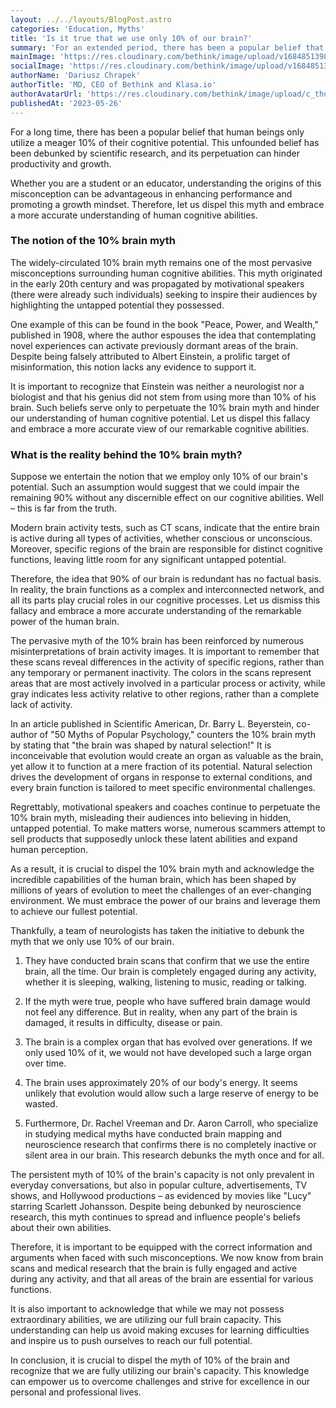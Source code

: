 ```yaml
---
layout: ../../layouts/BlogPost.astro
categories: 'Education, Myths'
title: 'Is it true that we use only 10% of our brain?'
summary: 'For an extended period, there has been a popular belief that human beings only utilize a meager 10% of their cognitive potential. This unfounded belief has been debunked by scientific research, and its perpetuation can hinder productivity and growth.'
mainImage: 'https://res.cloudinary.com/bethink/image/upload/v1684851398/blog_10_perc_brain_main_image_muaisu.jpg'
socialImage: 'https://res.cloudinary.com/bethink/image/upload/v1684851397/Klasa_LinkImage_BLOG_CASE_STUDY_r7hxju.jpg'
authorName: 'Dariusz Chrapek'
authorTitle: 'MD, CEO of Bethink and Klasa.io'
authorAvatarUrl: 'https://res.cloudinary.com/bethink/image/upload/c_thumb,w_200,g_face/v1684851601/author_dariusz_chrapek_fqnru2.jpg'
publishedAt: '2023-05-26'
---
```


For a long time, there has been a popular belief that human beings only utilize a meager 10% of their cognitive potential. This unfounded belief has been debunked by scientific research, and its perpetuation can hinder productivity and growth.

Whether you are a student or an educator, understanding the origins of this misconception can be advantageous in enhancing performance and promoting a growth mindset. Therefore, let us dispel this myth and embrace a more accurate understanding of human cognitive abilities.

### The notion of the 10% brain myth

The widely-circulated 10% brain myth remains one of the most pervasive misconceptions surrounding human cognitive abilities. This myth originated in the early 20th century and was propagated by motivational speakers (there were already such individuals) seeking to inspire their audiences by highlighting the untapped potential they possessed.

One example of this can be found in the book "Peace, Power, and Wealth," published in 1908, where the author espouses the idea that contemplating novel experiences can activate previously dormant areas of the brain. Despite being falsely attributed to Albert Einstein, a prolific target of misinformation, this notion lacks any evidence to support it.

It is important to recognize that Einstein was neither a neurologist nor a biologist and that his genius did not stem from using more than 10% of his brain. Such beliefs serve only to perpetuate the 10% brain myth and hinder our understanding of human cognitive potential. Let us dispel this fallacy and embrace a more accurate view of our remarkable cognitive abilities.

### What is the reality behind the 10% brain myth?

Suppose we entertain the notion that we employ only 10% of our brain's potential. Such an assumption would suggest that we could impair the remaining 90% without any discernible effect on our cognitive abilities. Well – this is far from the truth.

Modern brain activity tests, such as CT scans, indicate that the entire brain is active during all types of activities, whether conscious or unconscious. Moreover, specific regions of the brain are responsible for distinct cognitive functions, leaving little room for any significant untapped potential.

Therefore, the idea that 90% of our brain is redundant has no factual basis. In reality, the brain functions as a complex and interconnected network, and all its parts play crucial roles in our cognitive processes. Let us dismiss this fallacy and embrace a more accurate understanding of the remarkable power of the human brain.

The pervasive myth of the 10% brain has been reinforced by numerous misinterpretations of brain activity images. It is important to remember that these scans reveal differences in the activity of specific regions, rather than any temporary or permanent inactivity. The colors in the scans represent areas that are most actively involved in a particular process or activity, while gray indicates less activity relative to other regions, rather than a complete lack of activity.

In an article published in Scientific American, Dr. Barry L. Beyerstein, co-author of "50 Myths of Popular Psychology," counters the 10% brain myth by stating that "the brain was shaped by natural selection!" It is inconceivable that evolution would create an organ as valuable as the brain, yet allow it to function at a mere fraction of its potential. Natural selection drives the development of organs in response to external conditions, and every brain function is tailored to meet specific environmental challenges.

Regrettably, motivational speakers and coaches continue to perpetuate the 10% brain myth, misleading their audiences into believing in hidden, untapped potential. To make matters worse, numerous scammers attempt to sell products that supposedly unlock these latent abilities and expand human perception.

As a result, it is crucial to dispel the 10% brain myth and acknowledge the incredible capabilities of the human brain, which has been shaped by millions of years of evolution to meet the challenges of an ever-changing environment. We must embrace the power of our brains and leverage them to achieve our fullest potential.

Thankfully, a team of neurologists has taken the initiative to debunk the myth that we only use 10% of our brain. 

1. They have conducted brain scans that confirm that we use the entire brain, all the time. Our brain is completely engaged during any activity, whether it is sleeping, walking, listening to music, reading or talking.

2. If the myth were true, people who have suffered brain damage would not feel any difference. But in reality, when any part of the brain is damaged, it results in difficulty, disease or pain.

3. The brain is a complex organ that has evolved over generations. If we only used 10% of it, we would not have developed such a large organ over time. 

4. The brain uses approximately 20% of our body's energy. It seems unlikely that evolution would allow such a large reserve of energy to be wasted.

5. Furthermore, Dr. Rachel Vreeman and Dr. Aaron Carroll, who specialize in studying medical myths have conducted brain mapping and neuroscience research that confirms there is no completely inactive or silent area in our brain. This research debunks the myth once and for all.

The persistent myth of 10% of the brain's capacity is not only prevalent in everyday conversations, but also in popular culture, advertisements, TV shows, and Hollywood productions – as evidenced by movies like "Lucy" starring Scarlett Johansson. Despite being debunked by neuroscience research, this myth continues to spread and influence people's beliefs about their own abilities.

Therefore, it is important to be equipped with the correct information and arguments when faced with such misconceptions. We now know from brain scans and medical research that the brain is fully engaged and active during any activity, and that all areas of the brain are essential for various functions.

It is also important to acknowledge that while we may not possess extraordinary abilities, we are utilizing our full brain capacity. This understanding can help us avoid making excuses for learning difficulties and inspire us to push ourselves to reach our full potential.

In conclusion, it is crucial to dispel the myth of 10% of the brain and recognize that we are fully utilizing our brain's capacity. This knowledge can empower us to overcome challenges and strive for excellence in our personal and professional lives.
